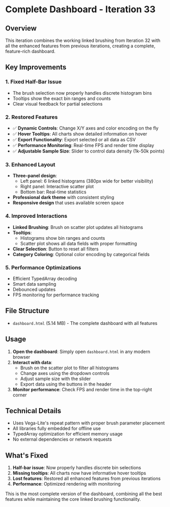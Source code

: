 # Complete Dashboard - Iteration 33

## Overview

This iteration combines the working linked brushing from Iteration 32 with all the enhanced features from previous iterations, creating a complete, feature-rich dashboard.

## Key Improvements

### 1. Fixed Half-Bar Issue
- The brush selection now properly handles discrete histogram bins
- Tooltips show the exact bin ranges and counts
- Clear visual feedback for partial selections

### 2. Restored Features
- ✅ **Dynamic Controls**: Change X/Y axes and color encoding on the fly
- ✅ **Hover Tooltips**: All charts show detailed information on hover
- ✅ **Export Functionality**: Export selected or all data as CSV
- ✅ **Performance Monitoring**: Real-time FPS and render time display
- ✅ **Adjustable Sample Size**: Slider to control data density (1k-50k points)

### 3. Enhanced Layout
- **Three-panel design**: 
  - Left panel: 6 linked histograms (380px wide for better visibility)
  - Right panel: Interactive scatter plot
  - Bottom bar: Real-time statistics
- **Professional dark theme** with consistent styling
- **Responsive design** that uses available screen space

### 4. Improved Interactions
- **Linked Brushing**: Brush on scatter plot updates all histograms
- **Tooltips**: 
  - Histograms show bin ranges and counts
  - Scatter plot shows all data fields with proper formatting
- **Clear Selection**: Button to reset all filters
- **Category Coloring**: Optional color encoding by categorical fields

### 5. Performance Optimizations
- Efficient TypedArray decoding
- Smart data sampling
- Debounced updates
- FPS monitoring for performance tracking

## File Structure

- `dashboard.html` (5.14 MB) - The complete dashboard with all features

## Usage

1. **Open the dashboard**: Simply open `dashboard.html` in any modern browser
2. **Interact with data**:
   - Brush on the scatter plot to filter all histograms
   - Change axes using the dropdown controls
   - Adjust sample size with the slider
   - Export data using the buttons in the header
3. **Monitor performance**: Check FPS and render time in the top-right corner

## Technical Details

- Uses Vega-Lite's repeat pattern with proper brush parameter placement
- All libraries fully embedded for offline use
- TypedArray optimization for efficient memory usage
- No external dependencies or network requests

## What's Fixed

1. **Half-bar issue**: Now properly handles discrete bin selections
2. **Missing tooltips**: All charts now have informative hover tooltips
3. **Lost features**: Restored all enhanced features from previous iterations
4. **Performance**: Optimized rendering with monitoring

This is the most complete version of the dashboard, combining all the best features while maintaining the core linked brushing functionality.